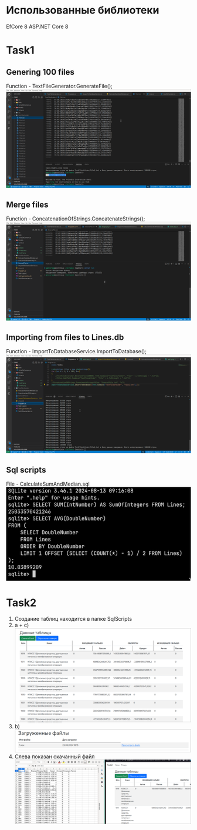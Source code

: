 # Использованные библиотеки
EfCore 8
ASP.NET Core 8
# Task1
## Genering 100 files
Function - TextFileGenerator.GenerateFile();
![1.1](https://github.com/westcrime/b1-test-task/blob/master/Task1/screens/task1.png)
## Merge files
Function - ConcatenationOfStrings.ConcatenateStrings();
![1.1](https://github.com/westcrime/b1-test-task/blob/master/Task1/screens/task2.png)
## Importing from files to Lines.db
Function - ImportToDatabaseService.ImportToDatabase();
![1.1](https://github.com/westcrime/b1-test-task/blob/master/Task1/screens/task3.png)
## Sql scripts
File - CalculateSumAndMedian.sql
![1.1](https://github.com/westcrime/b1-test-task/blob/master/Task1/screens/task4.png)

# Task2
1. Создание таблиц находится в папке SqlScripts
2. a + c)
![1.1](https://github.com/westcrime/b1-test-task/blob/master/Task2/screens/task2_1_3.png)
2. b)
![1.1](https://github.com/westcrime/b1-test-task/blob/master/Task2/screens/task2_2.png)
3. Слева показан скачанный файл
![1.1](https://github.com/westcrime/b1-test-task/blob/master/Task2/screens/task3.png)
